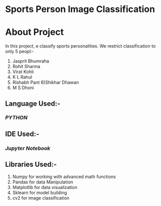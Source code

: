 # Sports Person Image Classification

# About Project

In this project, e classify sports personalities. We restrict classification to only 5 peopl:-

1) Jasprit Bhumraha
2) Rohit Sharma
3) Virat Kohli
4) K L Rahul
5) Rishabh Pant
6)Shikhar Dhawan
7) M S Dhoni


## Language Used:-

### *PYTHON*

## IDE Used:-

### *Jupyter Notebook*

## Libraries Used:-

1. Numpy for working with advanced math functions
2. Pandas for data Manipulation
3. Matplotlib for data visualization
4. Sklearn for model building
5. cv2 for image classification